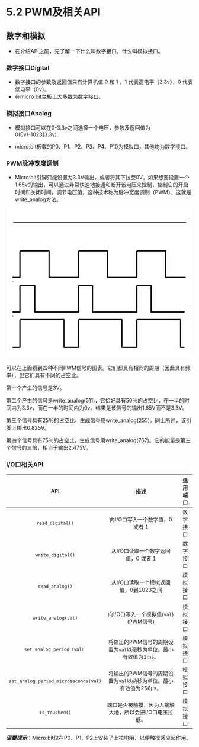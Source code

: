 # 5.2 PWM及相关API

## 数字和模拟 ###

- 在介绍API之前，先了解一下什么叫数字接口，什么叫模拟接口。

### 数字接口Digital ###

- 数字接口的参数及返回值只有计算机值 0 和 1 ，1 代表高电平（3.3v），0 代表低电平（0v）。
- 在micro:bit主板上大多数为数字接口。

### 模拟接口Analog ###

- 模拟接口可以在0-3.3v之间选择一个电压，参数及返回值为0(0v)-1023(3.3v).

- micro:bit板载的P0、P1、P2、P3、P4、P10为模拟口，其他均为数字接口。

### PWM脉冲宽度调制 ###

- Micro:bit引脚只能设置为3.3V输出，或者将其下拉至0V。如果想要设置一个1.65v的输出，可以通过非常快速地接通和断开该电压来控制，控制它的开启时间和关闭时间，调节电压值，这种技术称为脉冲宽度调制（PWM），这就是write_analog方法。

![](./images/rzawcRt.png)


可以在上面看到四种不同PWM信号的图表。它们都具有相同的周期（因此具有频率），但它们具有不同的占空比。

第一个产生的信号是3V。

第二个产生的信号是write_analog(511)，它恰好具有50％的占空比，在一半的时间内为3.3v，而在一半的时间内为0v。结果是该信号的输出1.65V而不是3.3V。

第三个信号具有25％的占空比，生成信号用write_analog(255)。同上所述，该引脚上输出0.825V。

第四个信号具有75％的占空比，生成信号用write_analog(767)。它的能量是第三个信号的三倍，相当于输出2.475V。

### I/O口相关API ###

| API | 描述 | 适用端口|
| :------------: | :-----------: |:-----------: |
|`read_digital()`|向I/O口写入一个数字值，0 或者 1| 数字接口|
|`write_digital()`|从I/O口读取一个数字返回值，0 或者 1|数字接口|
|`read_analog()`|从I/O口读取一个模拟返回值，0到1023之间|模拟接口 
|`write_analog(val)`|向I/O口写入一个模拟值(`val`)(PWM信号)|模拟接口|
|`set_analog_period（val）`|将输出的PWM信号的周期设置为`val`以毫秒为单位。最小有效值为1ms。|模拟接口|
|`set_analog_period_microseconds(val)`|将输出的PWM信号的周期设置为`val`以纳秒为单位。最小有效值为256µs。|模拟接口|
|`is_touched()`|端口是否被触摸，因为人接触大地，所以会把I/O口电压拉低。|模拟接口|

***温馨提示***：Micro:bit仅在P0、P1、P2上安装了上拉电阻，以便触摸感应起作用。
